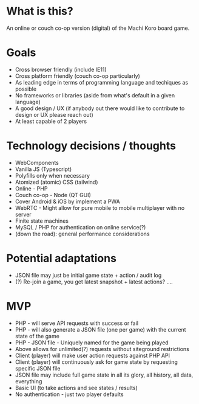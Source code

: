 # What is this?

An online or couch co-op version (digital) of the Machi Koro board game.

# Goals
* Cross browser friendly (include IE11)
* Cross platform friendly (couch co-op particularly)
* As leading edge in terms of programming language and techiques as possible
* No frameworks or libraries (aside from what's default in a given language)
* A good design / UX (if anybody out there would like to contribute to design or UX please reach out)
* At least capable of 2 players

# Technology decisions / thoughts
* WebComponents
* Vanilla JS (Typescript)
* Polyfills only when necessary
* Atomized (atomic) CSS (tailwind)
* Online - PHP
* Couch co-op - Node (QT GUI)
* Cover Android & iOS by implement a PWA
* WebRTC - Might allow for pure mobile to mobile multiplayer with no server
* Finite state machines
* MySQL / PHP for authentication on online service(?)
* (down the road): general performance considerations

# Potential adaptations
* JSON file may just be initial game state + action / audit log
* (?) Re-join a game, you get latest snapshot + latest actions? ....

# MVP
* PHP - will serve API requests with success or fail
* PHP - will also generate a JSON file (one per game) with the current state of the game
* PHP - JSON file - Uniquely named for the game being played
* Above allows for unlimited(?) requests without siteground restrictions
* Client (player) will make user action requests against PHP API
* Client (player) will continuously ask for game state by requesting specific JSON file
* JSON file may include full game state in all its glory, all history, all data, everything
* Basic UI (to take actions and see states / results)
* No authentication - just two player defaults
